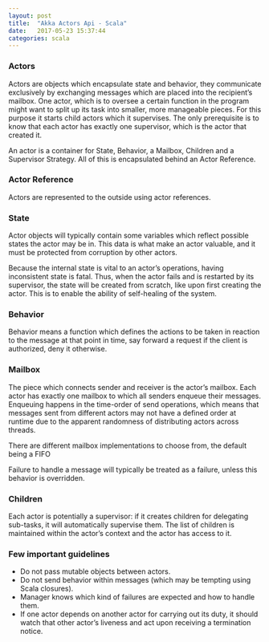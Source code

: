 ```yaml
---
layout: post
title:  "Akka Actors Api - Scala"
date:   2017-05-23 15:37:44
categories: scala
---
```


### Actors
Actors are objects which encapsulate state and behavior, 
they communicate exclusively by exchanging messages which are placed into the recipient’s mailbox.
One actor, which is to oversee a certain function in the program might want to split up its task into smaller, 
more manageable pieces. For this purpose it starts child actors which it supervises.
The only prerequisite is to know that each actor has exactly one supervisor,
which is the actor that created it.
  
An actor is a container for State, Behavior, a Mailbox, Children and a Supervisor Strategy. All of this is encapsulated
behind an Actor Reference.

### Actor Reference
Actors are represented to the outside using actor references.

### State
Actor objects will typically contain some variables which reflect possible states the actor may be in.
This data is what make an actor valuable, and it must be protected from corruption by other actors.

Because the internal state is vital to an actor’s operations, having inconsistent state is fatal. Thus, when the actor
fails and is restarted by its supervisor, the state will be created from scratch, like upon first creating the actor. 
This is to enable the ability of self-healing of the system.

### Behavior
Behavior means a function which defines the actions to be taken in reaction to the 
message at that point in time, say forward a request if the client is authorized, deny it otherwise.

### Mailbox
The piece which connects sender and receiver is the actor’s mailbox. Each actor
has exactly one mailbox to which all senders enqueue their messages. Enqueuing happens in the time-order of
send operations, which means that messages sent from different actors may not have a defined order at runtime
due to the apparent randomness of distributing actors across threads.

There are different mailbox implementations to choose from, the default being a FIFO

Failure to handle a message will typically be treated as a failure, unless this behavior is overridden.

### Children
Each actor is potentially a supervisor: if it creates children for delegating sub-tasks, it will automatically supervise
them. The list of children is maintained within the actor’s context and the actor has access to it.


### Few important guidelines
- Do not pass mutable objects between actors.
- Do not send behavior within messages (which may be tempting using Scala closures).
- Manager knows which kind of failures are expected and how to handle them.
- If one actor depends on another actor for carrying out its duty, it should watch that other actor’s liveness and act upon receiving a termination notice.


